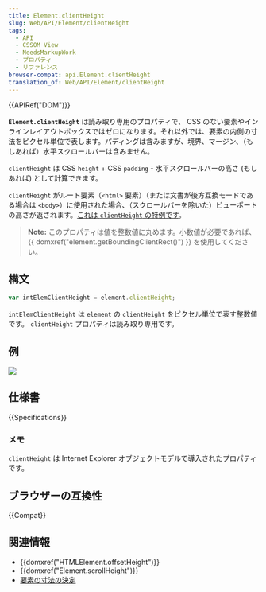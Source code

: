 ```yaml
---
title: Element.clientHeight
slug: Web/API/Element/clientHeight
tags:
  - API
  - CSSOM View
  - NeedsMarkupWork
  - プロパティ
  - リファレンス
browser-compat: api.Element.clientHeight
translation_of: Web/API/Element/clientHeight
---
```

{{APIRef("DOM")}}

**`Element.clientHeight`** は読み取り専用のプロパティで、 CSS のない要素やインラインレイアウトボックスではゼロになります。それ以外では、要素の内側の寸法をピクセル単位で表します。パディングは含みますが、境界、マージン、（もしあれば）水平スクロールバーは含みません。

`clientHeight` は CSS `height` + CSS `padding` - 水平スクロールバーの高さ (もしあれば) として計算できます。

`clientHeight` がルート要素（`<html>` 要素）（または文書が後方互換モードである場合は `<body>`）に使用された場合、（スクロールバーを除いた）ビューポートの高さが返されます。[これは `clientHeight` の特例です](https://www.w3.org/TR/2016/WD-cssom-view-1-20160317/#dom-element-clientheight)。

> **Note:** このプロパティは値を整数値に丸めます。小数値が必要であれば、 {{ domxref("element.getBoundingClientRect()") }} を使用してください。

## 構文

```js
var intElemClientHeight = element.clientHeight;
```

`intElemClientHeight` は `element` の `clientHeight` をピクセル単位で表す整数値です。 `clientHeight` プロパティは読み取り専用です。

## 例

![](dimensions-client.png)

## 仕様書

{{Specifications}}

### メモ

`clientHeight` は Internet Explorer オブジェクトモデルで導入されたプロパティです。

## ブラウザーの互換性

{{Compat}}

## 関連情報

- {{domxref("HTMLElement.offsetHeight")}}
- {{domxref("Element.scrollHeight")}}
- [要素の寸法の決定](/ja/docs/Web/API/CSS_Object_Model/Determining_the_dimensions_of_elements)
